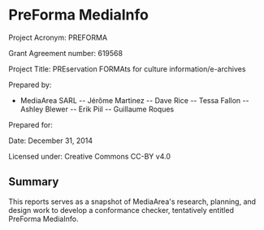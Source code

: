 # PreForma MediaInfo

Project Acronym: PREFORMA

Grant Agreement number: 619568

Project Title: PREservation FORMAts for culture information/e-archives

Prepared by:
- MediaArea SARL
-- Jérôme Martinez
-- Dave Rice
-- Tessa Fallon
-- Ashley Blewer
-- Erik Piil
-- Guillaume Roques

Prepared for:

Date: December 31, 2014

Licensed under: Creative Commons CC-BY v4.0

## Summary

This reports serves as a snapshot of MediaArea's research, planning, and design work to develop a conformance checker, tentatively entitled PreForma MediaInfo.